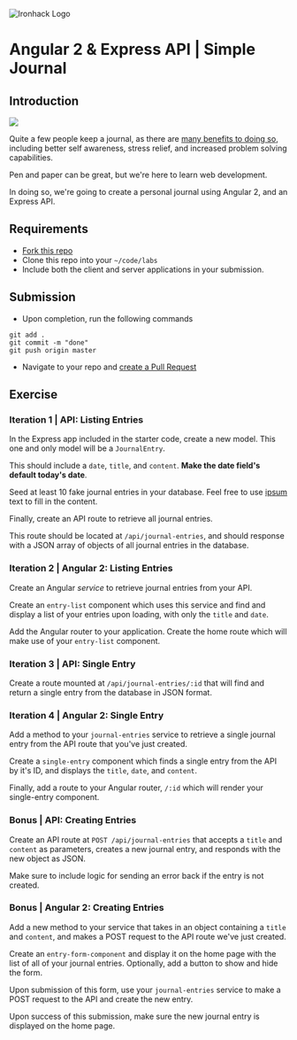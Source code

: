 ![Ironhack Logo](https://i.imgur.com/1QgrNNw.png)

# Angular 2 & Express API | Simple Journal

## Introduction

![](https://s3-eu-west-1.amazonaws.com/ih-materials/uploads/upload_5bece35217249aa751825ce60429fb48.jpg)


Quite a few people keep a journal, as there are [many benefits to doing so](https://psychcentral.com/lib/the-health-benefits-of-journaling/), including better self awareness, stress relief, and increased problem solving capabilities.

Pen and paper can be great, but we're here to learn web development.

In doing so, we're going to create a personal journal using Angular 2, and an Express API.

## Requirements

- [Fork this repo](https://guides.github.com/activities/forking/)
- Clone this repo into your `~/code/labs`
- Include both the client and server applications in your submission.

## Submission

- Upon completion, run the following commands

```
git add .
git commit -m "done"
git push origin master
```

- Navigate to your repo and [create a Pull Request](https://help.github.com/articles/creating-a-pull-request/)

## Exercise

### Iteration 1 | API: Listing Entries

In the Express app included in the starter code, create a new model. This one and only model will be a `JournalEntry`.

This should include a `date`, `title`, and `content`.  **Make the date field's default today's date**.

Seed at least 10 fake journal entries in your database. Feel free to use [ipsum](http://www.lipsum.com/) text to fill in the content.

Finally, create an API route to retrieve all journal entries.

This route should be located at `/api/journal-entries`, and should response with a JSON array of objects of all journal entries in the database.

### Iteration 2 | Angular 2: Listing Entries

Create an Angular *service* to retrieve journal entries from your API.

Create an `entry-list` component which uses this service and find and display a list of your entries upon loading, with only the `title` and `date`.

Add the Angular router to your application. Create the home route which will make use of your `entry-list` component.

### Iteration 3 | API: Single Entry

Create a route mounted at `/api/journal-entries/:id` that will find and return a single entry from the database in JSON format.

### Iteration 4 | Angular 2: Single Entry

Add a method to your `journal-entries` service to retrieve a single journal entry from the API route that you've just created.

Create a `single-entry` component which finds a single entry from the API by it's ID, and displays the `title`, `date`, and `content`.

Finally, add a route to your Angular router, `/:id` which will render your single-entry component.

### Bonus | API: Creating Entries

Create an API route at `POST /api/journal-entries` that accepts a `title` and `content` as parameters, creates a new journal entry, and responds with the new object as JSON.

Make sure to include logic for sending an error back if the entry is not created.

### Bonus | Angular 2: Creating Entries

Add a new method to your service that takes in an object containing a `title` and `content`, and makes a POST request to the API route we've just created.

Create an `entry-form-component` and display it on the home page with the list of all of your journal entries. Optionally, add a button to show and hide the form.

Upon submission of this form, use your `journal-entries` service to make a POST request to the API and create the new entry.

Upon success of this submission, make sure the new journal entry is displayed on the home page.
